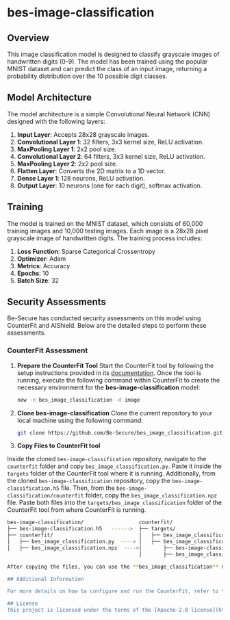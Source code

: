# bes-image-classification

## Overview
This image classification model is designed to classify grayscale images of handwritten digits (0-9). The model has been trained using the popular MNIST dataset and can predict the class of an input image, returning a probability distribution over the 10 possible digit classes.

## Model Architecture
The model architecture is a simple Convolutional Neural Network (CNN) designed with the following layers:
1. **Input Layer**: Accepts 28x28 grayscale images.
2. **Convolutional Layer 1**: 32 filters, 3x3 kernel size, ReLU activation.
3. **MaxPooling Layer 1**: 2x2 pool size.
4. **Convolutional Layer 2**: 64 filters, 3x3 kernel size, ReLU activation.
5. **MaxPooling Layer 2**: 2x2 pool size.
6. **Flatten Layer**: Converts the 2D matrix to a 1D vector.
7. **Dense Layer 1**: 128 neurons, ReLU activation.
8. **Output Layer**: 10 neurons (one for each digit), softmax activation.

## Training
The model is trained on the MNIST dataset, which consists of 60,000 training images and 10,000 testing images. Each image is a 28x28 pixel grayscale image of handwritten digits. The training process includes:
1. **Loss Function**: Sparse Categorical Crossentropy
2. **Optimizer**: Adam
3. **Metrics**: Accuracy
4. **Epochs**: 10
5. **Batch Size**: 32

## Security Assessments
Be-Secure has conducted security assessments on this model using CounterFit and AIShield. Below are the detailed steps to perform these assessments.

### CounterFit Assessment
1. **Prepare the CounterFit Tool**
Start the CounterFit tool by following the setup instructions provided in its [documentation](https://github.com/Be-Secure/counterfit). Once the tool is running, execute the following command within CounterFit to create the necessary environment for the **bes-image-classification** model:
   ```sh
   new -n bes_image_classification -d image

2. **Clone bes-image-classification**
Clone the current repository to your local machine using the following command:
   ```sh
   git clone https://github.com/Be-Secure/bes_image_classification.git
   
3. **Copy Files to CounterFit tool**
   
Inside the cloned `bes-image-classification` repository, navigate to the `counterfit` folder and copy `bes_image_classification.py`. Paste it inside the `targets` folder of the CounterFit tool where it is running.
Additionally, from the cloned `bes-image-classification` repository, copy the `bes-image-classification.h5` file. Then, from the `bes-image-classification/counterfit` folder, copy the `bes_image_classification.npz` file. Paste both files into the `targets/bes_image_classification` folder of the CounterFit tool from where CounterFit is running.

   ```sh
   bes-image-classification/                  counterfit/
   ├── bes-image-classification.h5   ------>  ├── targets/
   ├── counterfit/                            │   ├── bes_image_classification.py
   │   ├── bes_image_classification.py  ----> │   ├── bes_image_classification/
   │   ├── bes_image_classification.npz  ---->│       ├── bes-image-classification.h5
                                              │       ├── bes_image_classification.npz

After copying the files, you can use the **bes_image_classification** model with CounterFit DAST as per the tool's usage guidelines.

## Additional Information

For more details on how to configure and run the CounterFit, refer to the [CounterFit documentation](https://github.com/Be-Secure/counterfit).

## License
This project is licensed under the terms of the [Apache-2.0 license](https://github.com/Be-Secure/bes_image_classification/blob/main/LICENSE).
